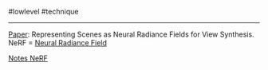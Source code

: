 #lowlevel #technique 
___
[Paper](https://arxiv.org/pdf/2003.08934): Representing Scenes as Neural Radiance Fields for View Synthesis.
NeRF = [Neural Radiance Field](Neural%20Radiance%20Field)

[Notes NeRF](Notes%20NeRF)



